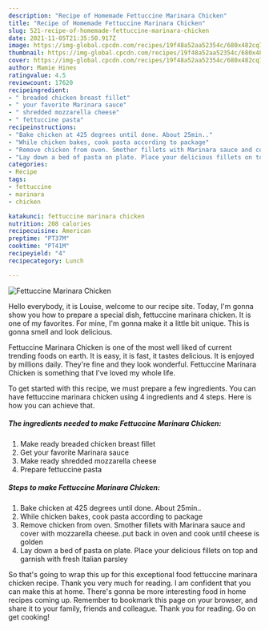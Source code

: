 ```yaml
---
description: "Recipe of Homemade Fettuccine Marinara Chicken"
title: "Recipe of Homemade Fettuccine Marinara Chicken"
slug: 521-recipe-of-homemade-fettuccine-marinara-chicken
date: 2021-11-05T21:35:50.917Z
image: https://img-global.cpcdn.com/recipes/19f48a52aa52354c/680x482cq70/fettuccine-marinara-chicken-recipe-main-photo.jpg
thumbnail: https://img-global.cpcdn.com/recipes/19f48a52aa52354c/680x482cq70/fettuccine-marinara-chicken-recipe-main-photo.jpg
cover: https://img-global.cpcdn.com/recipes/19f48a52aa52354c/680x482cq70/fettuccine-marinara-chicken-recipe-main-photo.jpg
author: Mamie Hines
ratingvalue: 4.5
reviewcount: 17620
recipeingredient:
- " breaded chicken breast fillet"
- " your favorite Marinara sauce"
- " shredded mozzarella cheese"
- " fettuccine pasta"
recipeinstructions:
- "Bake chicken at 425 degrees until done. About 25min.."
- "While chicken bakes, cook pasta according to package"
- "Remove chicken from oven. Smother fillets with Marinara sauce and cover with mozzarella cheese..put back in oven and cook until cheese is golden"
- "Lay down a bed of pasta on plate. Place your delicious fillets on top and garnish with fresh Italian parsley"
categories:
- Recipe
tags:
- fettuccine
- marinara
- chicken

katakunci: fettuccine marinara chicken 
nutrition: 208 calories
recipecuisine: American
preptime: "PT37M"
cooktime: "PT41M"
recipeyield: "4"
recipecategory: Lunch

---
```



![Fettuccine Marinara Chicken](https://img-global.cpcdn.com/recipes/19f48a52aa52354c/680x482cq70/fettuccine-marinara-chicken-recipe-main-photo.jpg)

Hello everybody, it is Louise, welcome to our recipe site. Today, I'm gonna show you how to prepare a special dish, fettuccine marinara chicken. It is one of my favorites. For mine, I'm gonna make it a little bit unique. This is gonna smell and look delicious.



Fettuccine Marinara Chicken is one of the most well liked of current trending foods on earth. It is easy, it is fast, it tastes delicious. It is enjoyed by millions daily. They're fine and they look wonderful. Fettuccine Marinara Chicken is something that I've loved my whole life.


To get started with this recipe, we must prepare a few ingredients. You can have fettuccine marinara chicken using 4 ingredients and 4 steps. Here is how you can achieve that.

<!--inarticleads1-->

##### The ingredients needed to make Fettuccine Marinara Chicken:

1. Make ready  breaded chicken breast fillet
1. Get  your favorite Marinara sauce
1. Make ready  shredded mozzarella cheese
1. Prepare  fettuccine pasta




<!--inarticleads2-->

##### Steps to make Fettuccine Marinara Chicken:

1. Bake chicken at 425 degrees until done. About 25min..
1. While chicken bakes, cook pasta according to package
1. Remove chicken from oven. Smother fillets with Marinara sauce and cover with mozzarella cheese..put back in oven and cook until cheese is golden
1. Lay down a bed of pasta on plate. Place your delicious fillets on top and garnish with fresh Italian parsley




So that's going to wrap this up for this exceptional food fettuccine marinara chicken recipe. Thank you very much for reading. I am confident that you can make this at home. There's gonna be more interesting food in home recipes coming up. Remember to bookmark this page on your browser, and share it to your family, friends and colleague. Thank you for reading. Go on get cooking!
